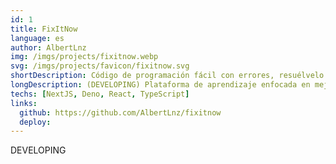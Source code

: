 ```yaml
---
id: 1
title: FixItNow
language: es
author: AlbertLnz
img: /imgs/projects/fixitnow.webp
svg: /imgs/projects/favicon/fixitnow.svg
shortDescription: Código de programación fácil con errores, resuélvelo ahora!
longDescription: (DEVELOPING) Plataforma de aprendizaje enfocada en mejorar los fundamentos de programación mediante breves problemas de código. Ideal para principiantes y programadores experimentados, permite practicar y fortalecer habilidades en un entorno interactivo.
techs: [NextJS, Deno, React, TypeScript]
links:
  github: https://github.com/AlbertLnz/fixitnow
  deploy:
---
```


DEVELOPING
